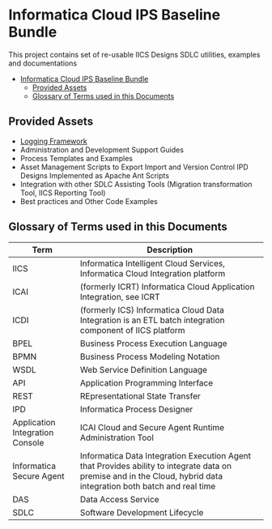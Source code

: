# Informatica Cloud IPS Baseline Bundle 

This project contains set of re-usable IICS Designs SDLC utilities, examples and documentations

<!-- TOC -->

- [Informatica Cloud IPS Baseline Bundle](#informatica-cloud-ips-baseline-bundle)
    - [Provided Assets](#provided-assets)
    - [Glossary of Terms used in this Documents](#glossary-of-terms-used-in-this-documents)

<!-- /TOC -->

## Provided Assets

- [Logging Framework](doc/logging_framework.md)
- Administration and Development Support Guides
- Process Templates and Examples
- Asset Management Scripts to Export Import and Version Control IPD Designs Implemented as Apache Ant Scripts
- Integration with other SDLC Assisting Tools (Migration transformation Tool, IICS Reporting Tool)
- Best practices and Other Code Examples

## Glossary of Terms used in this Documents

| Term                            | Description                                                                                                                                                        |
|---------------------------------|--------------------------------------------------------------------------------------------------------------------------------------------------------------------|
| IICS                            | Informatica Intelligent Cloud Services, Informatica Cloud Integration platform                                                                                     |
| ICAI                            | (formerly ICRT) Informatica Cloud Application Integration, see ICRT                                                                                                |
| ICDI                            | (formerly ICS) Informatica Cloud Data Integration is an ETL batch integration component of IICS platform                                                           |
| BPEL                            | Business Process Execution Language                                                                                                                                |
| BPMN                            | Business Process Modeling Notation                                                                                                                                 |
| WSDL                            | Web Service Definition Language                                                                                                                                    |
| API                             | Application Programming Interface                                                                                                                                  |
| REST                            | REpresentational State Transfer                                                                                                                                    |
| IPD                             | Informatica Process Designer                                                                                                                                       |
| Application Integration Console | ICAI Cloud and Secure Agent Runtime Administration Tool                                                                                                            |
| Informatica Secure Agent        | Informatica Data Integration Execution Agent that Provides ability to integrate data on premise and in the Cloud, hybrid data integration both batch and real time |
| DAS                             | Data Access Service                                                                                                                                                |
| SDLC                            | Software Development Lifecycle                                                                                                                                     |

[alert_service_help]: https://network.informatica.com/onlinehelp/IICS/prod/CAI/en/index.htm#page/cai-aae-monitor/System_Services.html
[development_setup]: https://github.com/jbrazda/Informatica/blob/master/Guides/InformaticaCloud/set_development_environment.md
[iics_cli]: https://network.informatica.com/docs/DOC-18245
[ipd_install_guide]: https://github.com/jbrazda/Informatica/blob/master/Guides/InformaticaCloud/install_process_developer.md
[iics_urn_mappings]: https://network.informatica.com/onlinehelp/IICS/prod/CAI/en/cai-aae-monitor/URN_Mappings.html